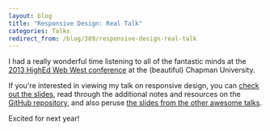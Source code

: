 ```yaml
---
layout: blog
title: "Responsive Design: Real Talk"
categories: Talks
redirect_from: /blog/389/responsive-design-real-talk
---
```


I had a really wonderful time listening to all of the fantastic minds at the [2013 HighEd Web West conference](http://west.highedweb.org/) at the (beautiful) Chapman University.

If you're interested in viewing my talk on responsive design, you can [check out the slides](http://loganfranken.github.io/presentations/responsive-design-real-talk/), read through the additional notes and resources on the [GitHub repository](https://github.com/loganfranken/presentations/tree/master/responsive-design-real-talk), and also peruse [the slides from the other awesome talks](https://speakerdeck.com/highedwebwest/).

Excited for next year!
